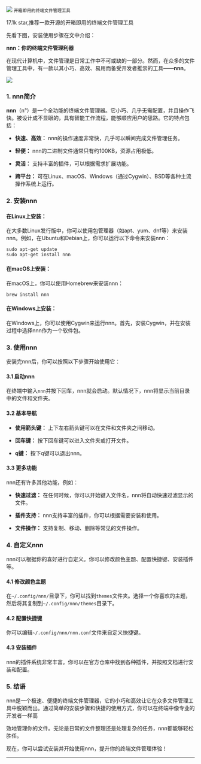 <img src="/assets/image/231008-开箱即用的终端文件管理工具-1.png" style="max-width: 70%; height: auto;">
<small>开箱即用的终端文件管理工具</small>


17.1k star,推荐一款开源的开箱即用的终端文件管理工具

先看下图，安装使用步骤在文中介绍：


**nnn：你的终端文件管理利器**

在现代计算机中，文件管理是日常工作中不可或缺的一部分。然而，在众多的文件管理工具中，有一款以其小巧、高效、易用而备受开发者推崇的工具——**nnn**。

![](/assets/image/231008-开箱即用的终端文件管理工具-1.png)


### **1. nnn简介**

**nnn**（n³）是一个全功能的终端文件管理器。它小巧、几乎无需配置，并且操作飞快。被设计成不显眼的，具有智能工作流程，能够顺应用户的思路。它的特点包括：

- **快速、高效：** nnn的操作速度非常快，几乎可以瞬间完成文件管理任务。
  
- **轻便：** nnn的二进制文件通常只有约100KB，资源占用极低。
  
- **灵活：** 支持丰富的插件，可以根据需求扩展功能。
  
- **跨平台：** 可在Linux、macOS、Windows（通过Cygwin）、BSD等各种主流操作系统上运行。

### **2. 安装nnn**

#### **在Linux上安装：**

在大多数Linux发行版中，你可以使用包管理器（如apt、yum、dnf等）来安装nnn。例如，在Ubuntu和Debian上，你可以运行以下命令来安装nnn：

```shell
sudo apt-get update
sudo apt-get install nnn
```

#### **在macOS上安装：**

在macOS上，你可以使用Homebrew来安装nnn：

```shell
brew install nnn
```

#### **在Windows上安装：**

在Windows上，你可以使用Cygwin来运行nnn。首先，安装Cygwin，并在安装过程中选择nnn作为一个软件包。

### **3. 使用nnn**

安装完nnn后，你可以按照以下步骤开始使用它：

#### **3.1 启动nnn**

在终端中输入`nnn`并按下回车，nnn就会启动。默认情况下，nnn将显示当前目录中的文件和文件夹。

#### **3.2 基本导航**

- **使用箭头键：** 上下左右箭头键可以在文件和文件夹之间移动。
  
- **回车键：** 按下回车键可以进入文件夹或打开文件。
  
- **q键：** 按下q键可以退出nnn。

#### **3.3 更多功能**

nnn还有许多其他功能，例如：

- **快速过滤：** 在任何时候，你可以开始键入文件名，nnn将自动快速过滤显示的文件。
  
- **插件支持：** nnn支持丰富的插件，你可以根据需要安装和使用。
  
- **文件操作：** 支持复制、移动、删除等常见的文件操作。

### **4. 自定义nnn**

nnn可以根据你的喜好进行自定义。你可以修改颜色主题、配置快捷键、安装插件等。

#### **4.1 修改颜色主题**

在`~/.config/nnn/`目录下，你可以找到`themes`文件夹。选择一个你喜欢的主题，然后将其复制到`~/.config/nnn/themes`目录下。

#### **4.2 配置快捷键**

你可以编辑`~/.config/nnn/nnn.conf`文件来自定义快捷键。

#### **4.3 安装插件**

nnn的插件系统非常丰富。你可以在官方仓库中找到各种插件，并按照文档进行安装和配置。

### **5. 结语**

nnn是一个极速、便捷的终端文件管理器，它的小巧和高效让它在众多文件管理工具中脱颖而出。通过简单的安装步骤和快捷的使用方式，你可以在终端中像专业的开发者一样高

效地管理你的文件。无论是日常的文件整理还是处理复杂的任务，nnn都能够轻松胜任。

现在，你可以尝试安装并开始使用nnn，提升你的终端文件管理体验！

---

